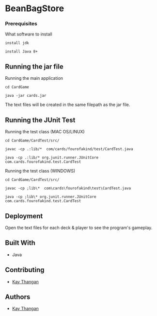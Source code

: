 # BeanBagStore

### Prerequisites
What software to install

```
install jdk
```
```
install Java 8+
```

## Running the jar file
Running the main application
```
cd CardGame
```
```
java -jar cards.jar
```
The text files will be created in the same filepath as the jar file.

## Running the JUnit Test
Running the test class (MAC OS/LINUX)
```
cd CardGame/CardTest/src/
```
```
javac -cp .:lib/*  com/cards/fourofakind/test/CardTest.java
```
```
java -cp .:lib/* org.junit.runner.JUnitCore com.cards.fourofakind.test.CardTest
```

Running the test class (WINDOWS)
```
cd CardGame/CardTest/src/
```
```
javac -cp ;lib\*  com\cards\fourofakind\test\CardTest.java
```
```
java -cp ;lib\* org.junit.runner.JUnitCore com.cards.fourofakind.test.CardTest
```

## Deployment
Open the text files for each deck & player to see the program's gameplay.

## Built With
* Java

## Contributing
* [Kay Thangan](https://github.com/KayThangan)


## Authors
* [Kay Thangan](https://github.com/KayThangan)
